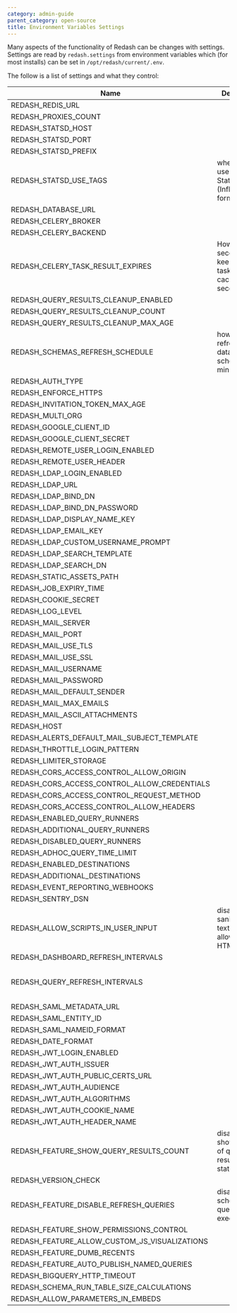 ```yaml
---
category: admin-guide
parent_category: open-source
title: Environment Variables Settings
---
```


Many aspects of the functionality of Redash can be changes with settings. Settings are read by `redash.settings` from environment variables which (for most installs) can be set in `/opt/redash/current/.env`.

The follow is a list of settings and what they control:

| Name | Description | Default Value |
| -- | -- | -- |
| REDASH_REDIS_URL |  | “redis://localhost:6379/0” |
| REDASH_PROXIES_COUNT |  | 1 |
| REDASH_STATSD_HOST |  | 127.0.0.1 |
| REDASH_STATSD_PORT |  | 8125 |
| REDASH_STATSD_PREFIX |  | redash |
| REDASH_STATSD_USE_TAGS | whether to use tags in StatsD metrics (InfluxDB’s format) | false |
| REDASH_DATABASE_URL |  | postgresql://postgres |
| REDASH_CELERY_BROKER |  | REDIS_URL |
| REDASH_CELERY_BACKEND |  | CELERY_BROKER |
| REDASH_CELERY_TASK_RESULT_EXPIRES | How many seconds to keep Celery task results in cache (in seconds) | 3600 * 4 |
| REDASH_QUERY_RESULTS_CLEANUP_ENABLED |  | true |
| REDASH_QUERY_RESULTS_CLEANUP_COUNT |  | 100 |
| REDASH_QUERY_RESULTS_CLEANUP_MAX_AGE |  | 7 |
| REDASH_SCHEMAS_REFRESH_SCHEDULE | how often to refresh the data sources schemas (in minutes) | 30 |
| REDASH_AUTH_TYPE |  | api_key |
| REDASH_ENFORCE_HTTPS |  | false |
| REDASH_INVITATION_TOKEN_MAX_AGE |  | 60 * 60 * 24 * 7 |
| REDASH_MULTI_ORG |  | false |
| REDASH_GOOGLE_CLIENT_ID |  |  |
| REDASH_GOOGLE_CLIENT_SECRET |  |  |
| REDASH_REMOTE_USER_LOGIN_ENABLED |  | false |
| REDASH_REMOTE_USER_HEADER |  | X-Forwarded-Remote-User |
| REDASH_LDAP_LOGIN_ENABLED |  | false |
| REDASH_LDAP_URL |  | None |
| REDASH_LDAP_BIND_DN |  | None |
| REDASH_LDAP_BIND_DN_PASSWORD |  |  | 
| REDASH_LDAP_DISPLAY_NAME_KEY |  | displayName |
| REDASH_LDAP_EMAIL_KEY |  | mail |
| REDASH_LDAP_CUSTOM_USERNAME_PROMPT |  | LDAP/AD/SSO username: |
| REDASH_LDAP_SEARCH_TEMPLATE |  | (cn=%(username)s) |
| REDASH_LDAP_SEARCH_DN |  | REDASH_SEARCH_DN |
| REDASH_STATIC_ASSETS_PATH |  | ”../client/dist/” |
| REDASH_JOB_EXPIRY_TIME |  | 3600 * 12 |
| REDASH_COOKIE_SECRET |  | c292a0a3aa32397cdb050e233733900f |
| REDASH_LOG_LEVEL |  | INFO |
| REDASH_MAIL_SERVER |  | localhost |
| REDASH_MAIL_PORT |  | 25 |
| REDASH_MAIL_USE_TLS |  | false |
| REDASH_MAIL_USE_SSL |  | false |
| REDASH_MAIL_USERNAME |  | None |
| REDASH_MAIL_PASSWORD |  | None |
| REDASH_MAIL_DEFAULT_SENDER |  | None |
| REDASH_MAIL_MAX_EMAILS |  | None |
| REDASH_MAIL_ASCII_ATTACHMENTS |  | false |
| REDASH_HOST |  |  |
| REDASH_ALERTS_DEFAULT_MAIL_SUBJECT_TEMPLATE |  | ({state}) {alert_name} |
| REDASH_THROTTLE_LOGIN_PATTERN |  | 50/hour |
| REDASH_LIMITER_STORAGE |  | REDIS_URL |
| REDASH_CORS_ACCESS_CONTROL_ALLOW_ORIGIN |  |  |
| REDASH_CORS_ACCESS_CONTROL_ALLOW_CREDENTIALS |  | false |
| REDASH_CORS_ACCESS_CONTROL_REQUEST_METHOD |  | GET, POST, PUT |
| REDASH_CORS_ACCESS_CONTROL_ALLOW_HEADERS |  | Content-Type |
| REDASH_ENABLED_QUERY_RUNNERS |  | ”,”.join(default_query_runners) |
| REDASH_ADDITIONAL_QUERY_RUNNERS |  |  |
| REDASH_DISABLED_QUERY_RUNNERS |  |  |
| REDASH_ADHOC_QUERY_TIME_LIMIT |  | None |
| REDASH_ENABLED_DESTINATIONS |  | ”,”.join(default_destinations) |
| REDASH_ADDITIONAL_DESTINATIONS |  |  |
| REDASH_EVENT_REPORTING_WEBHOOKS |  |  |
| REDASH_SENTRY_DSN |  |  |
| REDASH_ALLOW_SCRIPTS_IN_USER_INPUT | disable sanitization of text input, allowing full HTML  | false |
| REDASH_DASHBOARD_REFRESH_INTERVALS |  | 60,300,600,1800,3600,43200,86400 |
| REDASH_QUERY_REFRESH_INTERVALS |  | 60, 300, 600, 900, 1800, 3600, 7200, 10800, 14400, 18000, 21600, 25200, 28800, 32400, 36000, 39600, 43200, 86400, 604800, 1209600, 2592000 |
| REDASH_SAML_METADATA_URL |  |  |
| REDASH_SAML_ENTITY_ID |  |  |
| REDASH_SAML_NAMEID_FORMAT |  |  |
| REDASH_DATE_FORMAT |  | DD/MM/YY |
| REDASH_JWT_LOGIN_ENABLED |  | false |
| REDASH_JWT_AUTH_ISSUER |  |  |
| REDASH_JWT_AUTH_PUBLIC_CERTS_URL |  |  |
| REDASH_JWT_AUTH_AUDIENCE |  |  |
| REDASH_JWT_AUTH_ALGORITHMS |  | HS256,RS256,ES256 |
| REDASH_JWT_AUTH_COOKIE_NAME |  |  |
| REDASH_JWT_AUTH_HEADER_NAME |  |  |
| REDASH_FEATURE_SHOW_QUERY_RESULTS_COUNT | disable/enable showing count of query results in status  | true |
| REDASH_VERSION_CHECK |  | true |
| REDASH_FEATURE_DISABLE_REFRESH_QUERIES | disable scheduled query execution | false |
| REDASH_FEATURE_SHOW_PERMISSIONS_CONTROL |  | false |
| REDASH_FEATURE_ALLOW_CUSTOM_JS_VISUALIZATIONS |  | false |
| REDASH_FEATURE_DUMB_RECENTS |  | false |
| REDASH_FEATURE_AUTO_PUBLISH_NAMED_QUERIES |  | true |
| REDASH_BIGQUERY_HTTP_TIMEOUT |  | 600 |
| REDASH_SCHEMA_RUN_TABLE_SIZE_CALCULATIONS |  | false |
| REDASH_ALLOW_PARAMETERS_IN_EMBEDS | | false |
